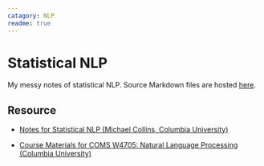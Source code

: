 ```yaml
---
catagory: NLP
readme: true
---
```


# Statistical NLP

My messy notes of statistical NLP. Source Markdown files are hosted [here](https://github.com/Renovamen/what-if/tree/master/ai/nlp).



## Resource

- [Notes for Statistical NLP (Michael Collins, Columbia University)](http://www.cs.columbia.edu/~mcollins/)

- [Course Materials for COMS W4705: Natural Language Processing (Columbia University)](http://www.cs.columbia.edu/~mcollins/cs4705-spring2019/)